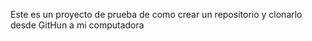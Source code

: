 Este es un proyecto de prueba de como crear un repositorio y clonarlo desde GitHun a mi computadora 
